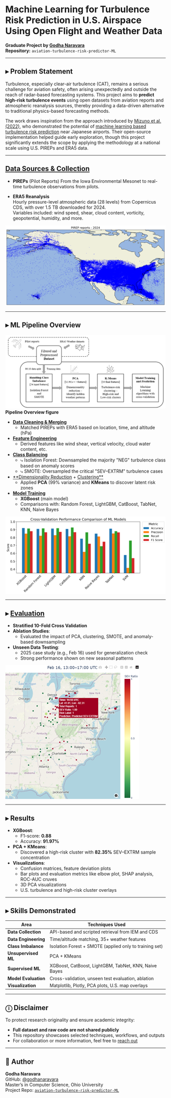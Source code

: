 # Machine Learning for Turbulence Risk Prediction in U.S. Airspace Using Open Flight and Weather Data

**Graduate Project by [Godha Naravara](https://github.com/godhanaravara)**  
**Repository:** `aviation-turbulence-risk-predictor-ML`

---

## ▸ Problem Statement

Turbulence, especially clear-air turbulence (CAT), remains a serious challenge for aviation safety, often arising unexpectedly and outside the reach of radar-based forecasting systems. This project aims to **predict high-risk turbulence events** using open datasets from aviation reports and atmospheric reanalysis sources, thereby providing a data-driven alternative to traditional physics-based forecasting methods.

The work draws inspiration from the approach introduced by [Mizuno et al. (2022)](https://journalofbigdata.springeropen.com/articles/10.1186/s40537-022-00584-5), who demonstrated the potential of [machine learning based turbulence risk prediction](https://github.com/smzn/Turbulence) near Japanese airports. Their open-source implementation helped guide early exploration, though this project significantly extends the scope by applying the methodology at a national scale using U.S. PIREPs and ERA5 data.

---

## [Data Sources & Collection](https://github.com/godhanaravara/aviation-turbulence-risk-predictor-ML/blob/main/01-Data-collection/01-data-sources-and-acquisition.ipynb)

- **PIREPs** (Pilot Reports)
  From the Iowa Environmental Mesonet to real-time turbulence observations from pilots.

- **ERA5 Reanalysis**  
  Hourly pressure-level atmospheric data (28 levels) from Copernicus CDS, with over 1.5 TB downloaded for 2024.  
  Variables included: wind speed, shear, cloud content, vorticity, geopotential, humidity, and more.

![PIREPs Map](01-Data-collection/assets/1.%20PIREP_Reports_2024_Map.png)

---

## ▸ ML Pipeline Overview

![PIREPs Map](02-Preprocessing-and-Feature-engineering/images/pipeline-overview.png)
**Pipeline Overview figure**

- [**Data Cleaning & Merging**](https://github.com/godhanaravara/aviation-turbulence-risk-predictor-ML/blob/main/02-Preprocessing-and-Feature-engineering/02-pirep-cleaning-and-matching.ipynb)
  - Matched PIREPs with ERA5 based on location, time, and altitude (hPa)
- [**Feature Engineering**](https://github.com/godhanaravara/aviation-turbulence-risk-predictor-ML/blob/main/02-Preprocessing-and-Feature-engineering/03-feature-engineering.ipynb)
  - Derived features like wind shear, vertical velocity, cloud water content, etc.
- [**Class Balancing**](https://github.com/godhanaravara/aviation-turbulence-risk-predictor-ML/blob/main/03-Class-balancing/04-class-balancing.ipynb)
  - ⤷ Isolation Forest: Downsampled the majority "NEG" turbulence class based on anomaly scores  
  -  ⤷ SMOTE: Oversampled the critical "SEV–EXTRM" turbulence cases
- [**Dimensionality Reduction](https://github.com/godhanaravara/aviation-turbulence-risk-predictor-ML/blob/main/04-Unsupervised-learning/05-pca-analysis.ipynb) + [Clustering**](https://github.com/godhanaravara/aviation-turbulence-risk-predictor-ML/blob/main/04-Unsupervised-learning/06-kmeans-clustering.ipynb)
  - Applied **PCA** (99% variance) and **KMeans** to discover latent risk zones
- [**Model Training**](https://github.com/godhanaravara/aviation-turbulence-risk-predictor-ML/blob/main/05-Modeling/07-model-results-comparison.ipynb)
  - **XGBoost** (main model)
  - Comparisons with: Random Forest, LightGBM, CatBoost, TabNet, KNN, Naive Bayes

![comparison_output_report](05-Modeling/images/comparison_output_report.png)

---

## ▸ [Evaluation](https://github.com/godhanaravara/aviation-turbulence-risk-predictor-ML/blob/main/06-Analysis/deep-dive-analysis.ipynb)

- **Stratified 10-Fold Cross Validation**
- **Ablation Studies**:
  - Evaluated the impact of PCA, clustering, SMOTE, and anomaly-based downsampling
- **Unseen Data Testing**:
  - 2025 case study (e.g., Feb 16) used for generalization check
  - Strong performance shown on new seasonal patterns

![feb_16_map_view](06-Analysis/images/feb_16_map_view.png)

---

## ▸ Results

- **XGBoost**:
  - F1-score: **0.88**
  - Accuracy: **91.97%**
- **PCA + KMeans**:
  - Discovered a high-risk cluster with **82.35%** SEV–EXTRM sample concentration
- **Visualizations**:
  - Confusion matrices, feature deviation plots
  - Bar plots and evaluation metrics like elbow plot, SHAP analysis, ROC-AUC cruves
  - 3D PCA visualizations
  - U.S. turbulence and high-risk cluster overlays

---

## ▸ Skills Demonstrated

| Area | Techniques Used |
|------|------------------|
| **Data Collection** | API-based and scripted retrieval from IEM and CDS |
| **Data Engineering** | Time/altitude matching, 35+ weather features |
| **Class Imbalance** | Isolation Forest + SMOTE (applied only to training set) |
| **Unsupervised ML** | PCA + KMeans |
| **Supervised ML** | XGBoost, CatBoost, LightGBM, TabNet, KNN, Naive Bayes |
| **Model Evaluation** | Cross-validation, unseen test evaluation, ablation |
| **Visualization** | Matplotlib, Plotly, PCA plots, U.S. map overlays |

---

## ⓘ Disclaimer

To protect research originality and ensure academic integrity:
- **Full dataset and raw code are not shared publicly**
- This repository showcases selected techniques, workflows, and outputs
- For collaboration or more information, feel free to [reach out](mailto:godhanaravara@outlook.com)

---

## 📎 Author

**Godha Naravara**  
GitHub: [@godhanaravara](https://github.com/godhanaravara)  
Master’s in Computer Science, Ohio University  
Project Repo: [`aviation-turbulence-risk-predictor-ML`](https://github.com/godhanaravara/aviation-turbulence-risk-predictor-ML)
